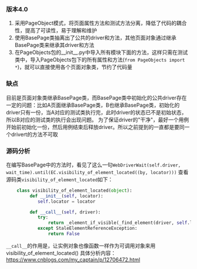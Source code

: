 ### 版本4.0
1. 采用PageObject模式，将页面属性方法和测试方法分离，降低了代码的耦合性，提高了可读性，易于理解和维护
2. 使用BasePage类抽离出了公共的driver和方法，其他页面对象通过继承BasePage类来继承其driver和方法
3. 在PageObjects包的__init__.py中导入所有模块下面的方法，这样只需在测试类中，导入PageObjects包下的所有属性和方法(```from PageObjects import *```)，就可以直接使用各个页面对象类，节约了代码量



### 缺点
目前是页面对象类继承BasePage类，而BasePage类中初始化的公共driver存在一定的问题：比如A页面继承BasePage类，B也继承BasePage类，初始化的driver只有一份，当A对应的测试类执行完，此时driver的状态已不是初始状态，所以B对应的测试类的执行会出现问题。
为了保证driver的"干净"，最好一个用例开始前初始化一份，然后用例结束后释放driver。所以之前提到的一直都是要同一个drivert的方法不可取



### 源码分析
在编写BasePage中的方法时，看见了这么一句```WebDriverWait(self.driver, wait_time).until(EC.visibility_of_element_located((by, locator)))```
查看源码类```visibility_of_element_located```如下：
```python
    class visibility_of_element_located(object):
         def __init__(self, locator):
            self.locator = locator

         def __call__(self, driver):
            try:
                return _element_if_visible(_find_element(driver, self.locator))
            except StaleElementReferenceException:
                return False
```
```__call__```的作用是，让实例对象也像函数一样作为可调用对象来用
visibility_of_element_located()
具体分析内容：https://www.cnblogs.com/my_captain/p/12706472.html